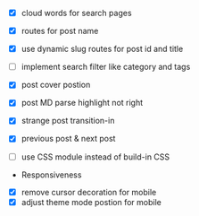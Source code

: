 <!--
 * @Author: Ruoyu
 * @FilePath: \next-client\todo.md
-->

- [X] cloud words for search pages
- [X] routes for post name
- [X] use dynamic slug routes for post id and title
- [ ] implement search filter like category and tags
- [X] post cover postion
- [X] post MD parse highlight not right
- [X] strange post transition-in 
- [X] previous post & next post


- [ ] use CSS module instead of build-in CSS

* Responsiveness

- [X] remove cursor decoration for mobile
- [X] adjust theme mode postion for mobile